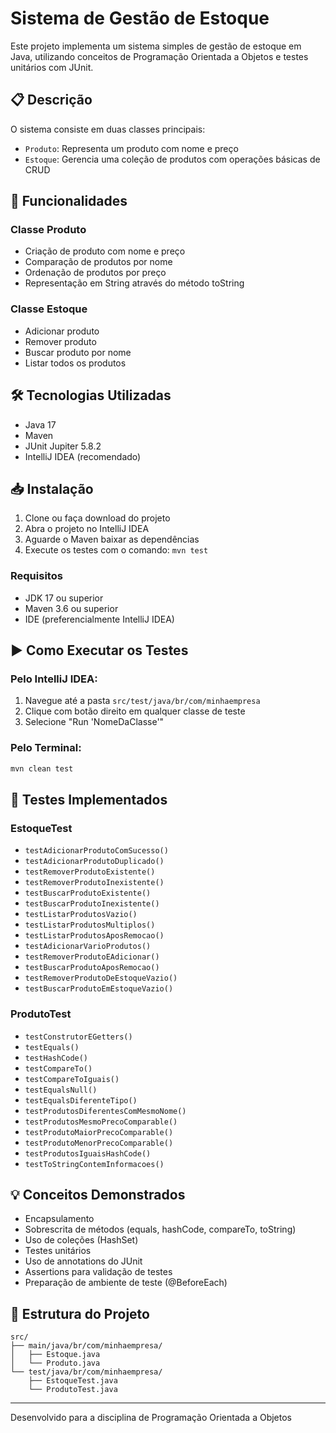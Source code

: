 # Sistema de Gestão de Estoque

Este projeto implementa um sistema simples de gestão de estoque em Java, utilizando conceitos de Programação Orientada a Objetos e testes unitários com JUnit.

## 📋 Descrição

O sistema consiste em duas classes principais:
- `Produto`: Representa um produto com nome e preço
- `Estoque`: Gerencia uma coleção de produtos com operações básicas de CRUD

## 🚀 Funcionalidades

### Classe Produto
- Criação de produto com nome e preço
- Comparação de produtos por nome
- Ordenação de produtos por preço
- Representação em String através do método toString

### Classe Estoque
- Adicionar produto
- Remover produto
- Buscar produto por nome
- Listar todos os produtos

## 🛠️ Tecnologias Utilizadas

- Java 17
- Maven
- JUnit Jupiter 5.8.2
- IntelliJ IDEA (recomendado)

## 📥 Instalação

1. Clone ou faça download do projeto
2. Abra o projeto no IntelliJ IDEA
3. Aguarde o Maven baixar as dependências
4. Execute os testes com o comando: `mvn test`

### Requisitos
- JDK 17 ou superior
- Maven 3.6 ou superior
- IDE (preferencialmente IntelliJ IDEA)

## ▶️ Como Executar os Testes

### Pelo IntelliJ IDEA:
1. Navegue até a pasta `src/test/java/br/com/minhaempresa`
2. Clique com botão direito em qualquer classe de teste
3. Selecione "Run 'NomeDaClasse'"

### Pelo Terminal:
```bash
mvn clean test
```

## 🧪 Testes Implementados

### EstoqueTest
* `testAdicionarProdutoComSucesso()`
* `testAdicionarProdutoDuplicado()`
* `testRemoverProdutoExistente()`
* `testRemoverProdutoInexistente()`
* `testBuscarProdutoExistente()`
* `testBuscarProdutoInexistente()`
* `testListarProdutosVazio()`
* `testListarProdutosMultiplos()`
* `testListarProdutosAposRemocao()`
* `testAdicionarVarioProdutos()`
* `testRemoverProdutoEAdicionar()`
* `testBuscarProdutoAposRemocao()`
* `testRemoverProdutoDeEstoqueVazio()`
* `testBuscarProdutoEmEstoqueVazio()`

### ProdutoTest
* `testConstrutorEGetters()`
* `testEquals()`
* `testHashCode()`
* `testCompareTo()`
* `testCompareToIguais()`
* `testEqualsNull()`
* `testEqualsDiferenteTipo()`
* `testProdutosDiferentesComMesmoNome()`
* `testProdutosMesmoPrecoComparable()`
* `testProdutoMaiorPrecoComparable()`
* `testProdutoMenorPrecoComparable()`
* `testProdutosIguaisHashCode()`
* `testToStringContemInformacoes()`

## 💡 Conceitos Demonstrados

- Encapsulamento
- Sobrescrita de métodos (equals, hashCode, compareTo, toString)
- Uso de coleções (HashSet)
- Testes unitários
- Uso de annotations do JUnit
- Assertions para validação de testes
- Preparação de ambiente de teste (@BeforeEach)

## 📁 Estrutura do Projeto

```
src/
├── main/java/br/com/minhaempresa/
│   ├── Estoque.java
│   └── Produto.java
└── test/java/br/com/minhaempresa/
    ├── EstoqueTest.java
    └── ProdutoTest.java
```

---
Desenvolvido para a disciplina de Programação Orientada a Objetos
